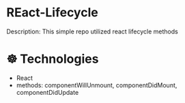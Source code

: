 # REact-Lifecycle
Description: This simple repo utilized react lifecycle methods

# ☸️ Technologies
- React
- methods: componentWillUnmount, componentDidMount, componentDidUpdate
